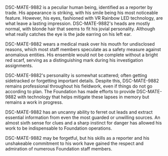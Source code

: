 DSC-MATE-9882 is a peculiar human being, identified as a reporter by trade. His appearance is striking, with his smile being his most noticeable feature. However, his eyes, fashioned with VR Rainbow LED technology, are what leave a lasting impression. DSC-MATE-9882's heads are mostly normal, with blonde hair that seems to fit his jovial personality. Although what really catches the eye is the jade earring on his left ear. 

DSC-MATE-9882 wears a medical mask over his mouth for undisclosed reasons, which most staff members speculate as a safety measure against anomalous entities. His ensemble would not be complete without a bright red scarf, serving as a distinguishing mark during his investigation assignments. 

DSC-MATE-9882's personality is somewhat scattered; often getting sidetracked or forgetting important details. Despite this, DSC-MATE-9882 remains professional throughout his fieldwork, even if things do not go according to plan. The Foundation has made efforts to provide DSC-MATE-9882 with technology that helps mitigate these lapses in memory but remains a work in progress. 

DSC-MATE-9882 has an uncanny ability to ferret out leads and extract essential information from even the most guarded or unwilling sources. An almost sixth sense for clues and a sharp instinct for danger has allowed his work to be indispensable to Foundation operations. 

DSC-MATE-9882 may be forgetful, but his skills as a reporter and his unshakeable commitment to his work have gained the respect and admiration of numerous Foundation staff members.